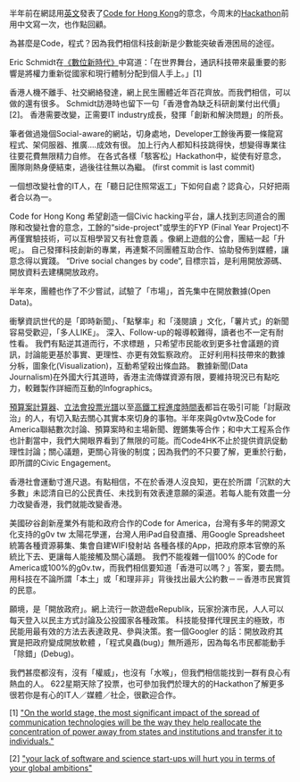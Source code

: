 
半年前在網誌用[英文](http://blog.code4.hk/hackathon/2013/12/01/code-for-hk/)發表了[Code for Hong Kong](https://www.facebook.com/groups/code4hk/)的意念，今周末的[Hackathon](https://www.facebook.com/events/572823742836248/)前用中文寫一次，也作點回顧。


為甚麼是Code，程式？因為我們相信科技創新是少數能突破香港困局的途徑。
     
Eric Schmidt在[《數位新時代》](http://www.amazon.com/gp/product/030794705X/ref=as_li_ss_tl?ie=UTF8&camp=1789&creative=390957&creativeASIN=030794705X&linkCode=as2&tag=theboo09-20)中寫道：「在世界舞台，通訊科技帶來最重要的影響是將權力重新從國家和現行體制分配到個人手上。」[1]


香港人機不離手、社交網絡發達，網上民生團體近年百花齊放。而我們相信，可以做的還有很多。
Schmidt訪港時也留下一句「香港會為缺乏科研創業付出代價」[2]。 香港需要改變，正需要IT industry成長，發揮「創新和解決問題」的所長。

筆者做過幾個Social-aware的網站，切身處地，Developer工餘後再要一條龍寫程式、架伺服器、推廣....成效有很。
加上行內人都知科技跳得快，想變得專業往往要花費無限精力自修。
在各式各樣「駭客松」Hackathon中，緃使有好意念，團隊剛熱身便結束，過後往往無以為繼。 (first commit is last commit)

一個想改變社會的IT人，在「聽日記住照常返工」下如何自處？認貪心，只好把兩者合以為一。

Code for Hong Kong 希望創造一個Civic hacking平台，讓人找到志同道合的團隊和改變社會的意念，工餘的“side-project"或學生的FYP (Final Year Project)不再僅實驗技術，可以互相學習又有社會意義 。像網上遊戲的公會，團結一起「升呢」。
自己發揮科技創新的專業，再連繫不同團體互助合作、協助發佈到媒體，讓意念得以實踐。
“Drive social changes by code“, 目標宗旨，是利用開放源碼、開放資料去建構開放政府。

半年來，團體也作了不少嘗試，試驗了「市場」，首先集中在開放數據(Open Data)。

衝擊資訊世代的是「即時新聞」、「點擊率」和「淺閱讀 」文化，「薯片式」的新聞容易受歡迎，「多人LIKE」。
深入、Follow-up的報導較難得，讀者也不一定有耐性看。
我們有點逆其道而行，不求標題 ，只希望市民能收到更多社會議題的資訊，討論能更基於事實、更理性、亦更有效監察政府。
正好利用科技帶來的數據分柝，圖象化(Visualization)，互動希望殺出條血路。 
數據新聞(Data Journalism)在外國大行其道時，香港主流傳媒資源有限，要維持現況已有點吃力，較難製作詳細而互動的Infographics。

[預算案計算器](http://thehousenews.com/data-journalism/%E9%A0%90%E7%AE%97%E6%A1%88-calculator/)、[立法會投票光譜](http://blog.code4.hk/open%20data/2014/04/26/legco-votes-analysis/)以至[高鐵工程進度時間表](mtr.code4.hk/#/xrail-progress)都旨在吸引可能「討厭政治」的人，有切入點去關心其實本來切身的事物。半年來與g0vtw及Code for America聯結數次討論、預算案時和主場新聞、鏗鏘集等合作；和中大工程系合作也計劃當中，我們大開眼界看到了無限的可能。而Code4HK不止於提供資訊促動理性討論；關心議題，更關心背後的制度；因為我們的不只要了解，更重於行動，即所謂的Civic Engagement。

香港社會運動寸進尺退。有點相信，不在於香港人沒良知，更在於所謂「沉默的大多數」未認清自已的公民責任、未找到有效表達意願的渠道。若每人能有效盡一分力改變香港，我們就能改變香港。


美國矽谷創新産業外有能和政府合作的Code for America，台灣有多年的開源文化支持的g0v tw
太陽花學運，台灣人用iPad自發直播、用Google Spreadsheet統籌各種資源募集、集會自建WIFI發射站
各種各樣的App，把政府原本官僚的系統比下去、更讓每人能接觸及關心議題。 
我們不能複雜一個100% 的Code for America或100%的g0v.tw，而我們相信要知道「香港可以嗎？」答案，要去問。
用科技在不論所謂「本土」或「和理非非」背後找出最大公約數－－香港市民實質的民意。

願境，是「開放政府」。網上流行一款遊戲eRepublik，玩家扮演市民，人人可以每天登入以民主方式討論及公投國家各種政策。
科技能發揮代理民主的極致，市民能用最有效的方法去表達政見、參與決策。套一個Googler 的話：開放政府其實是把政府變成開放軟體 ，「程式臭蟲(bug)」無所遁形，因為每名市民都能動手「除錯」(Debug)。

我們甚麼都沒有，沒有「權威」，也沒有「水喉」，但我們相信能找到一群有良心有熱血的人。
622星期天除了投票，也可參加我們於理大的的Hackathon了解更多
很若你是有心的IT人／媒體／社企，很歡迎合作。

 [1] ["On the world stage, the most significant impact of the spread of communication technologies will be the way they help reallocate the concentration of power away from states and institutions and transfer it to individuals."](http://www.amazon.com/gp/product/030794705X/ref=as_li_ss_tl?ie=UTF8&camp=1789&creative=390957&creativeASIN=030794705X&linkCode=as2&tag=theboo09-20) 

 [2] ["your lack of software and science start-ups will hurt you in terms of your global ambitions"](http://www.bschool.cuhk.edu.hk/program/article.aspx?id=FE385046D25B)
